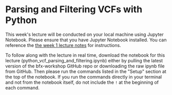 # Parsing and Filtering VCFs with Python

This week's lecture will be conducted on your local machine using Jupyter Notebook. Please ensure that you have Jupyter Notebook installed. You can reference the [the week 1 lecture notes](../week_01/bfx_workshop_01_overview.ipynb) for instructions.

To follow along with the lecture in real time, download the notebook for this lecture (python_vcf_parsing_and_filtering.ipynb) either by pulling the latest version of the bfx-workshop GitHub repo or downloading the raw ipynb file from GitHub. Then please run the commands listed in the "Setup" section at the top of the notebook. If you run the commands directly in your terminal and not from the notebook itself, do not include the `!` at the beginning of each command.
